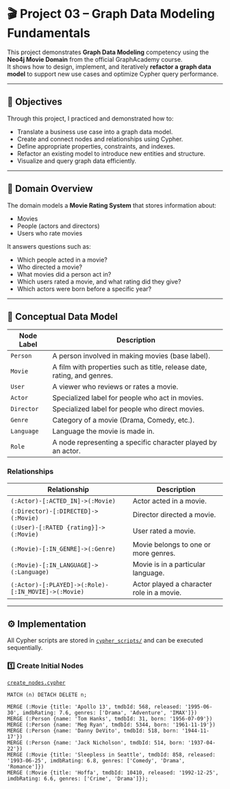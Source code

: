 # 🎬 Project 03 – Graph Data Modeling Fundamentals

This project demonstrates **Graph Data Modeling** competency using the **Neo4j Movie Domain** from the official GraphAcademy course.  
It shows how to design, implement, and iteratively **refactor a graph data model** to support new use cases and optimize Cypher query performance.

---

## 🎯 Objectives

Through this project, I practiced and demonstrated how to:

- Translate a business use case into a graph data model.  
- Create and connect nodes and relationships using Cypher.  
- Define appropriate properties, constraints, and indexes.  
- Refactor an existing model to introduce new entities and structure.  
- Visualize and query graph data efficiently.

---

## 🧱 Domain Overview

The domain models a **Movie Rating System** that stores information about:

- Movies  
- People (actors and directors)  
- Users who rate movies  

It answers questions such as:
- Which people acted in a movie?  
- Who directed a movie?  
- What movies did a person act in?  
- Which users rated a movie, and what rating did they give?  
- Which actors were born before a specific year?  

---

## 🧠 Conceptual Data Model

| Node Label | Description |
|-------------|-------------|
| `Person` | A person involved in making movies (base label). |
| `Movie` | A film with properties such as title, release date, rating, and genres. |
| `User` | A viewer who reviews or rates a movie. |
| `Actor` | Specialized label for people who act in movies. |
| `Director` | Specialized label for people who direct movies. |
| `Genre` | Category of a movie (Drama, Comedy, etc.). |
| `Language` | Language the movie is made in. |
| `Role` | A node representing a specific character played by an actor. |

### Relationships

| Relationship | Description |
|---------------|-------------|
| `(:Actor)-[:ACTED_IN]->(:Movie)` | Actor acted in a movie. |
| `(:Director)-[:DIRECTED]->(:Movie)` | Director directed a movie. |
| `(:User)-[:RATED {rating}]->(:Movie)` | User rated a movie. |
| `(:Movie)-[:IN_GENRE]->(:Genre)` | Movie belongs to one or more genres. |
| `(:Movie)-[:IN_LANGUAGE]->(:Language)` | Movie is in a particular language. |
| `(:Actor)-[:PLAYED]->(:Role)-[:IN_MOVIE]->(:Movie)` | Actor played a character role in a movie. |

---

## ⚙️ Implementation

All Cypher scripts are stored in [`cypher_scripts/`](./cypher_scripts/) and can be executed sequentially.

### 1️⃣ Create Initial Nodes

[`create_nodes.cypher`](./cypher_scripts/create_nodes.cypher)
```cypher
MATCH (n) DETACH DELETE n;

MERGE (:Movie {title: 'Apollo 13', tmdbId: 568, released: '1995-06-30', imdbRating: 7.6, genres: ['Drama', 'Adventure', 'IMAX']})
MERGE (:Person {name: 'Tom Hanks', tmdbId: 31, born: '1956-07-09'})
MERGE (:Person {name: 'Meg Ryan', tmdbId: 5344, born: '1961-11-19'})
MERGE (:Person {name: 'Danny DeVito', tmdbId: 518, born: '1944-11-17'})
MERGE (:Person {name: 'Jack Nicholson', tmdbId: 514, born: '1937-04-22'})
MERGE (:Movie {title: 'Sleepless in Seattle', tmdbId: 858, released: '1993-06-25', imdbRating: 6.8, genres: ['Comedy', 'Drama', 'Romance']})
MERGE (:Movie {title: 'Hoffa', tmdbId: 10410, released: '1992-12-25', imdbRating: 6.6, genres: ['Crime', 'Drama']});

